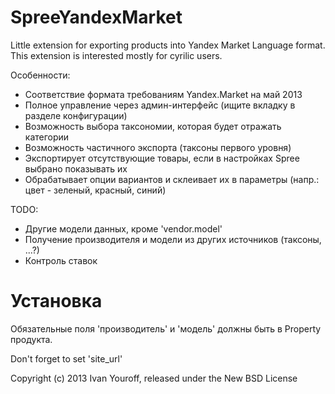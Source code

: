 SpreeYandexMarket
=================

Little extension for exporting products into Yandex Market Language format. This extension is interested mostly for cyrilic users.

Особенности:
- Соответствие формата требованиям Yandex.Market на май 2013
- Полное управление через админ-интерфейс (ищите вкладку в разделе конфигурации)
- Возможность выбора таксономии, которая будет отражать категории
- Возможность частичного экспорта (таксоны первого уровня)
- Экспортирует отсутствующие товары, если в настройках Spree выбрано показывать их
- Обрабатывает опции вариантов и склеивает их в параметры (напр.: цвет - зеленый, красный, синий)

TODO:
- Другие модели данных, кроме 'vendor.model'
- Получение производителя и модели из других источников (таксоны, ...?)
- Контроль ставок


Установка
=========


Обязательные поля 'производитель' и 'модель' должны быть в Property продукта.

Don't forget to set 'site_url'


Copyright (c) 2013 Ivan Youroff, released under the New BSD License
